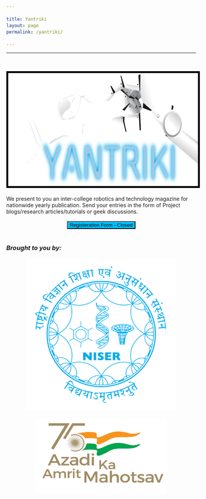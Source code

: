 ```yaml
---

title: Yantriki
layout: page
permalink: /yantriki/

---
```

<hr>
<br>
<br>
<img src="/images/Yantriki2-1024x428.png.webp" height="300" width="2000" style="border: 5px solid black; background-color: #F5F5F5;
" />
<br>
<br>
We present to you an inter-college robotics and technology magazine for nationwide yearly publication. Send your entries in the form of Project blogs/research articles/tutorials or geek discussions.
<br>
<br>
<center>
<button style="background-color: #00BFFF">Registeration Form - Closed</button>
<br>
<br>
</center>
<h3><em>Brought to you by:</em>
<center>
<br>
<img src="/images/niser.webp" height="400" width="400">
<br>
<br>
<img src="/images/Azadi-ka-amrit-mahotsavlogo-e1641992033865.png.webp" height="200" width="350">
<br>
<center>
</center></center></h3>

